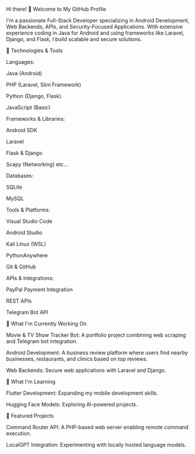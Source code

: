 Hi there! 👋 Welcome to My GitHub Profile

I'm a passionate Full-Stack Developer specializing in Android Development, Web Backends, APIs, and Security-Focused Applications. With extensive experience coding in Java for Android and using frameworks like Laravel, Django, and Flask, I build scalable and secure solutions.

🔧 Technologies & Tools

Languages:

  Java (Android)
  
  PHP (Laravel, Slim Framework)
  
  Python (Django, Flask)
  
  JavaScript (Basic)

Frameworks & Libraries:

  Android SDK
  
  Laravel
  
  Flask & Django
  
  Scapy (Networking) etc...

Databases:

  SQLite
  
  MySQL

Tools & Platforms:

  Visual Studio Code
  
  Android Studio
  
  Kali Linux (WSL)
  
  PythonAnywhere
  
  Git & GitHub

APIs & Integrations:

  PayPal Payment Integration
  
  REST APIs
  
  Telegram Bot API

🚀 What I'm Currently Working On

Movie & TV Show Tracker Bot: A portfolio project combining web scraping and Telegram bot integration.

Android Development: A business review platform where users find nearby businesses, restaurants, and clinics based on top reviews.

Web Backends: Secure web applications with Laravel and Django.

🌱 What I'm Learning

Flutter Development: Expanding my mobile development skills.

Hugging Face Models: Exploring AI-powered projects.

📜 Featured Projects

Command Router API: A PHP-based web server enabling remote command execution.

LocalGPT Integration: Experimenting with locally hosted language models.
